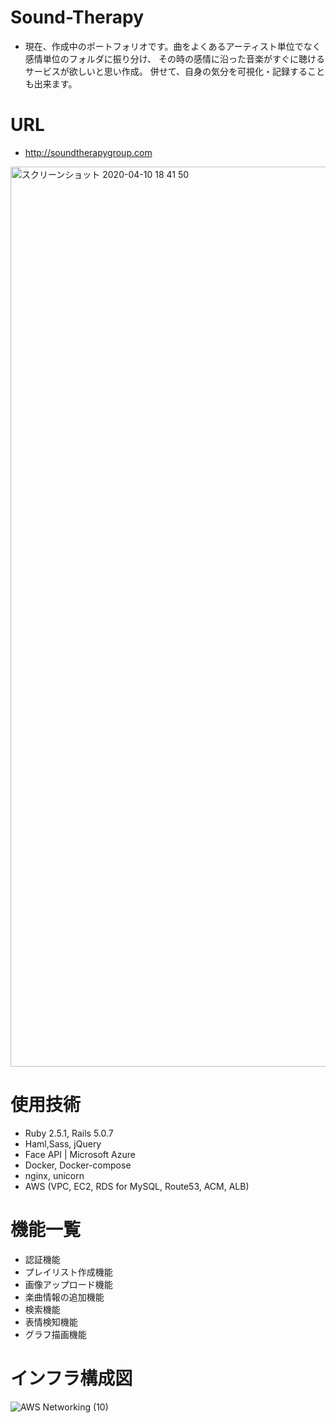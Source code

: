 # Sound-Therapy
- 現在、作成中のポートフォリオです。曲をよくあるアーティスト単位でなく感情単位のフォルダに振り分け、
その時の感情に沿った音楽がすぐに聴けるサービスが欲しいと思い作成。
併せて、自身の気分を可視化・記録することも出来ます。
# URL
- http://soundtherapygroup.com
<img width="1440" alt="スクリーンショット 2020-04-10 18 41 50" src="https://user-images.githubusercontent.com/59190800/78981512-05563e80-7b5b-11ea-98f4-1fc2e3b9fe19.png">

# 使用技術
- Ruby 2.5.1, Rails 5.0.7
- Haml,Sass, jQuery
- Face API | Microsoft Azure
- Docker, Docker-compose
- nginx, unicorn
- AWS (VPC, EC2, RDS for MySQL, Route53, ACM, ALB)

# 機能一覧
- 認証機能
- プレイリスト作成機能
- 画像アップロード機能
- 楽曲情報の追加機能
- 検索機能
- 表情検知機能
- グラフ描画機能

# インフラ構成図
![AWS Networking (10)](https://user-images.githubusercontent.com/59190800/78746320-7520c980-79a1-11ea-9de1-2378f5d5d309.png)
